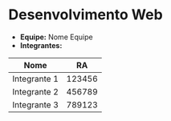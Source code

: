 # Desenvolvimento Web

- **Equipe:** Nome Equipe
- **Integrantes:**

|Nome|RA|
|-|-|
|Integrante 1|123456|
|Integrante 2|456789|
|Integrante 3|789123|
